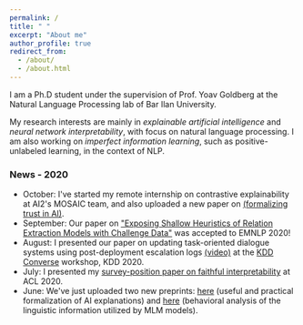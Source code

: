 ```yaml
---
permalink: /
title: " "
excerpt: "About me"
author_profile: true
redirect_from: 
  - /about/
  - /about.html
---
```


I am a Ph.D student under the supervision of Prof. Yoav Goldberg at the Natural Language Processing lab of Bar Ilan University.

My research interests are mainly in *explainable artificial intelligence* and *neural network interpretability*, with focus on natural language processing. I am also working on *imperfect information learning*, such as positive-unlabeled learning, in the context of NLP.

### News - 2020

* October: I've started my remote internship on contrastive explainability at AI2's MOSAIC team, and also uploaded a new paper on [(formalizing trust in AI)](https://arxiv.org/abs/2010.07487).
* September: Our paper on ["Exposing Shallow Heuristics of Relation Extraction Models with Challenge Data"](https://arxiv.org/pdf/2010.03656.pdf) was accepted to EMNLP 2020!
* August: I presented our paper on updating task-oriented dialogue systems using post-deployment escalation logs [(video)](https://www.youtube.com/watch?v=_4Crv-RZWpg) at the [KDD Converse](https://conversekdd20.github.io/) workshop, KDD 2020.
* July: I presented my [survey-position paper on faithful interpretability](https://arxiv.org/abs/2004.03685) at ACL 2020. 
* June: We've just uploaded two new preprints: [here](https://arxiv.org/abs/2006.01067) (useful and practical formalization of AI explanations) and [here](https://arxiv.org/abs/2006.00995) (behavioral analysis of the linguistic information utilized by MLM models).


